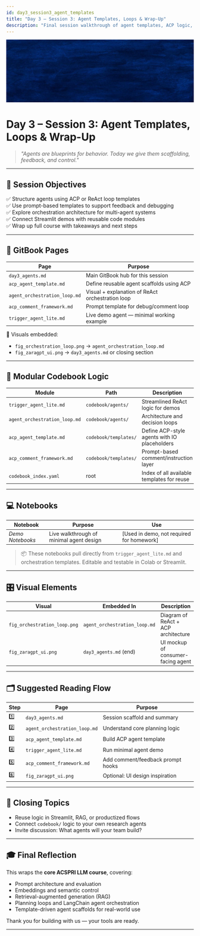 ```yaml
---
id: day3_session3_agent_templates
title: "Day 3 – Session 3: Agent Templates, Loops & Wrap-Up"
description: "Final session walkthrough of agent templates, ACP logic, orchestration layers, and use cases — connecting concepts across the full course"
---
```


![fig_day3_session3_header](../shared_assets/visuals/images/fig_day3_session3_header.png)

# Day 3 – Session 3: Agent Templates, Loops & Wrap-Up

> _"Agents are blueprints for behavior. Today we give them scaffolding, feedback, and control."_  

---

## 🎯 Session Objectives

✅ Structure agents using ACP or ReAct loop templates  
✅ Use prompt-based templates to support feedback and debugging  
✅ Explore orchestration architecture for multi-agent systems  
✅ Connect Streamlit demos with reusable code modules  
✅ Wrap up full course with takeaways and next steps  

---

## 📘 GitBook Pages

| Page | Purpose |
|------|---------|
| `day3_agents.md` | Main GitBook hub for this session |
| `acp_agent_template.md` | Define reusable agent scaffolds using ACP |
| `agent_orchestration_loop.md` | Visual + explanation of ReAct orchestration loop |
| `acp_comment_framework.md` | Prompt template for debug/comment loop |
| `trigger_agent_lite.md` | Live demo agent — minimal working example |

📌 Visuals embedded:
- `fig_orchestration_loop.png` → `agent_orchestration_loop.md`
- `fig_zaragpt_ui.png` → `day3_agents.md` or closing section

---

## 🧩 Modular Codebook Logic

| Module | Path | Description |
|--------|------|-------------|
| `trigger_agent_lite.md` | `codebook/agents/` | Streamlined ReAct logic for demos |
| `agent_orchestration_loop.md` | `codebook/agents/` | Architecture and decision loops |
| `acp_agent_template.md` | `codebook/templates/` | Define ACP-style agents with IO placeholders |
| `acp_comment_framework.md` | `codebook/templates/` | Prompt-based comment/instruction layer |
| `codebook_index.yaml` | root | Index of all available templates for reuse |

---

## 💻 Notebooks

| Notebook | Purpose | Use |
|----------|---------|-----|
| _Demo Notebooks_ | Live walkthrough of minimal agent design | [Used in demo, not required for homework] |

> 📦 These notebooks pull directly from `trigger_agent_lite.md` and orchestration templates. Editable and testable in Colab or Streamlit.

---

## 🎛️ Visual Elements

| Visual | Embedded In | Description |
|--------|-------------|-------------|
| `fig_orchestration_loop.png` | `agent_orchestration_loop.md` | Diagram of ReAct + ACP architecture |
| `fig_zaragpt_ui.png` | `day3_agents.md` (end) | UI mockup of consumer-facing agent |

---

## 🗂 Suggested Reading Flow

| Step | Page | Purpose |
|------|------|---------|
| 1️⃣ | `day3_agents.md` | Session scaffold and summary |
| 2️⃣ | `agent_orchestration_loop.md` | Understand core planning logic |
| 3️⃣ | `acp_agent_template.md` | Build ACP agent template |
| 4️⃣ | `trigger_agent_lite.md` | Run minimal agent demo |
| 5️⃣ | `acp_comment_framework.md` | Add comment/feedback prompt hooks |
| 6️⃣ | `fig_zaragpt_ui.png` | Optional: UI design inspiration |

---

## 🧠 Closing Topics

- Reuse logic in Streamlit, RAG, or productized flows  
- Connect `codebook/` logic to your own research agents  
- Invite discussion: What agents will your team build?

---

## 🎓 Final Reflection

This wraps the **core ACSPRI LLM course**, covering:

- Prompt architecture and evaluation  
- Embeddings and semantic control  
- Retrieval-augmented generation (RAG)  
- Planning loops and LangChain agent orchestration  
- Template-driven agent scaffolds for real-world use

Thank you for building with us — your tools are ready.

---
